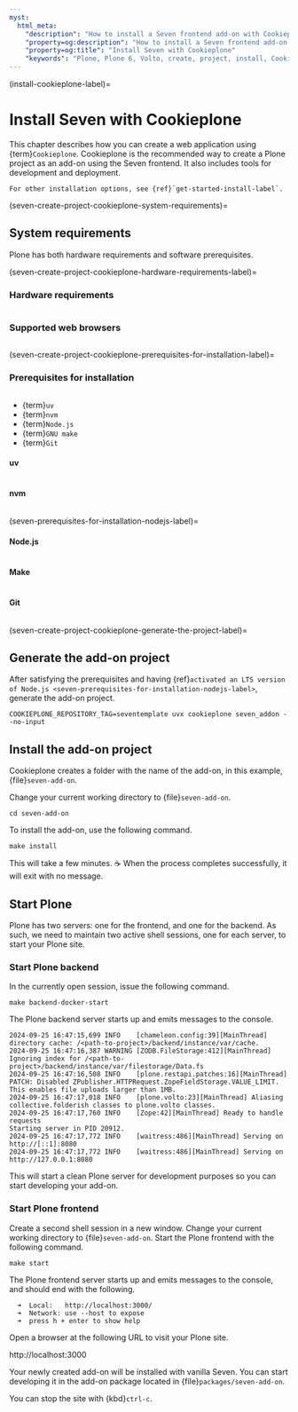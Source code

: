 ```yaml
---
myst:
  html_meta:
    "description": "How to install a Seven frontend add-on with Cookieplone"
    "property=og:description": "How to install a Seven frontend add-on with Cookieplone"
    "property=og:title": "Install Seven with Cookieplone"
    "keywords": "Plone, Plone 6, Volto, create, project, install, Cookieplone"
---
```


(install-cookieplone-label)=

# Install Seven with Cookieplone

This chapter describes how you can create a web application using {term}`Cookieplone`.
Cookieplone is the recommended way to create a Plone project as an add-on using the Seven frontend.
It also includes tools for development and deployment.

```{seealso}
For other installation options, see {ref}`get-started-install-label`.
```

(seven-create-project-cookieplone-system-requirements)=

## System requirements

Plone has both hardware requirements and software prerequisites.


(seven-create-project-cookieplone-hardware-requirements-label)=

### Hardware requirements

```{include} /_inc/_hardware-requirements.md
```


### Supported web browsers

```{include} /volto/_inc/_install-browser-reqs-volto.md
```


(seven-create-project-cookieplone-prerequisites-for-installation-label)=

### Prerequisites for installation

```{include} ../volto/_inc/_install-operating-system.md
```

-   {term}`uv`
-   {term}`nvm`
-   {term}`Node.js`
-   {term}`GNU make`
-   {term}`Git`


#### uv

```{include} ../_inc/_install-uv.md
```


#### nvm

```{include} ../volto/_inc/_install-nvm.md
```


(seven-prerequisites-for-installation-nodejs-label)=

#### Node.js

```{include} ../volto/_inc/_install-nodejs.md
```


#### Make

```{include} ../volto/_inc/_install-make.md
```


#### Git

```{include} ../volto/_inc/_install-git.md
```


(seven-create-project-cookieplone-generate-the-project-label)=

## Generate the add-on project

After satisfying the prerequisites and having {ref}`activated an LTS version of Node.js <seven-prerequisites-for-installation-nodejs-label>`, generate the add-on project.

```shell
COOKIEPLONE_REPOSITORY_TAG=seventemplate uvx cookieplone seven_addon --no-input
```


## Install the add-on project

Cookieplone creates a folder with the name of the add-on, in this example, {file}`seven-add-on`.

Change your current working directory to {file}`seven-add-on`.

```shell
cd seven-add-on
```

To install the add-on, use the following command.

```shell
make install
```

This will take a few minutes.
☕️
When the process completes successfully, it will exit with no message.


## Start Plone

Plone has two servers: one for the frontend, and one for the backend.
As such, we need to maintain two active shell sessions, one for each server, to start your Plone site.


### Start Plone backend

In the currently open session, issue the following command.

```shell
make backend-docker-start
```

The Plone backend server starts up and emits messages to the console.

```console
2024-09-25 16:47:15,699 INFO    [chameleon.config:39][MainThread] directory cache: /<path-to-project>/backend/instance/var/cache.
2024-09-25 16:47:16,387 WARNING [ZODB.FileStorage:412][MainThread] Ignoring index for /<path-to-project>/backend/instance/var/filestorage/Data.fs
2024-09-25 16:47:16,508 INFO    [plone.restapi.patches:16][MainThread] PATCH: Disabled ZPublisher.HTTPRequest.ZopeFieldStorage.VALUE_LIMIT. This enables file uploads larger than 1MB.
2024-09-25 16:47:17,018 INFO    [plone.volto:23][MainThread] Aliasing collective.folderish classes to plone.volto classes.
2024-09-25 16:47:17,760 INFO    [Zope:42][MainThread] Ready to handle requests
Starting server in PID 20912.
2024-09-25 16:47:17,772 INFO    [waitress:486][MainThread] Serving on http://[::1]:8080
2024-09-25 16:47:17,772 INFO    [waitress:486][MainThread] Serving on http://127.0.0.1:8080
```

This will start a clean Plone server for development purposes so you can start developing your add-on.


### Start Plone frontend

Create a second shell session in a new window.
Change your current working directory to {file}`seven-add-on`.
Start the Plone frontend with the following command.

```shell
make start
```

The Plone frontend server starts up and emits messages to the console, and should end with the following.
```console
  ➜  Local:   http://localhost:3000/
  ➜  Network: use --host to expose
  ➜  press h + enter to show help
```

Open a browser at the following URL to visit your Plone site.

http://localhost:3000

Your newly created add-on will be installed with vanilla Seven.
You can start developing it in the add-on package located in {file}`packages/seven-add-on`.

You can stop the site with {kbd}`ctrl-c`.

